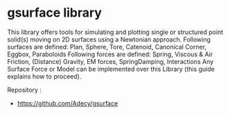 # gsurface library

This library offers tools for simulating and plotting single or structured point solid(s) moving on 2D surfaces using a Newtonian approach.
Following surfaces are defined: Plan, Sphere, Tore, Catenoid, Canonical Corner, Eggbox, Paraboloids
Following forces are defined: Spring, Viscous & Air Friction, (Distance) Gravity, EM forces, SpringDamping, Interactions
Any Surface Force or Model can be implemented over this Library (this guide explains how to proceed).

Repository :
* https://github.com/Adecy/gsurface